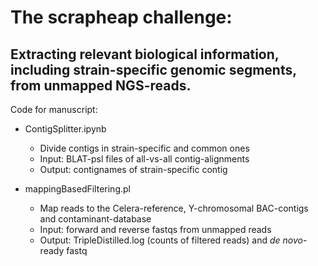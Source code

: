 # The scrapheap challenge:
## Extracting relevant biological information, including strain-specific genomic segments, from unmapped NGS-reads.

Code for manuscript:
* ContigSplitter.ipynb
    * Divide contigs in strain-specific and common ones
    * Input: BLAT-psl files of all-vs-all contig-alignments
    * Output: contignames of strain-specific contig

* mappingBasedFiltering.pl
    * Map reads to the Celera-reference, Y-chromosomal BAC-contigs and contaminant-database
    * Input: forward and reverse fastqs from unmapped reads
    * Output: TripleDistilled.log (counts of filtered reads) and *de novo*-ready fastq
    
